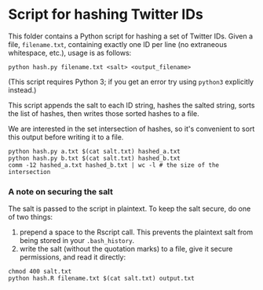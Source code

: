 # Script for hashing Twitter IDs

This folder contains a Python script for hashing a set of Twitter IDs. Given
a file, `filename.txt`, containing exactly one ID per line (no extraneous
whitespace, etc.), usage is as follows:

```
python hash.py filename.txt <salt> <output_filename>
```

(This script requires Python 3; if you get an error try using
`python3` explicitly instead.)

This script appends the salt to each ID string, hashes the salted string,
sorts the list of hashes, then writes those sorted hashes to a file. 

We are interested in the set intersection of hashes, so it's convenient
to sort this output before writing it to a file.

```
python hash.py a.txt $(cat salt.txt) hashed_a.txt
python hash.py b.txt $(cat salt.txt) hashed_b.txt
comm -12 hashed_a.txt hashed_b.txt | wc -l # the size of the intersection
```

### A note on securing the salt

The salt is passed to the script in plaintext. To keep the salt secure, do
one of two things:

1. prepend a space to the Rscript call. This prevents the plaintext salt
   from being stored in your `.bash_history`.
2. write the salt (without the quotation marks) to a file, give it secure
   permissions, and read it directly:

```
chmod 400 salt.txt 
python hash.R filename.txt $(cat salt.txt) output.txt
```

